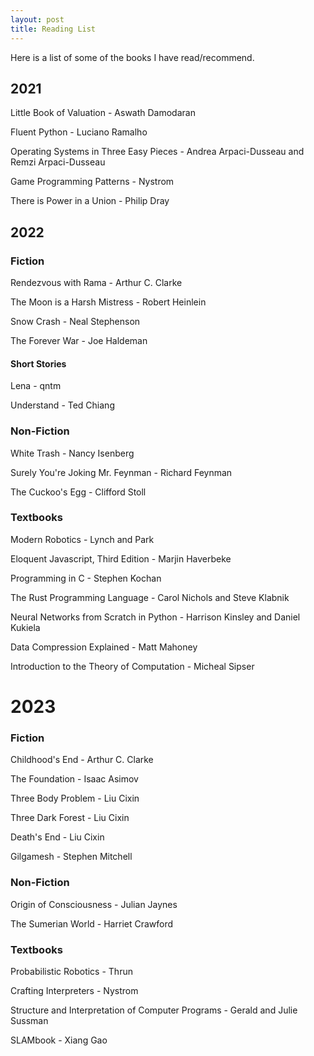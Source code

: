 ```yaml
---
layout: post
title: Reading List
---
```



Here is a list of some of the books I have read/recommend.

## 2021

Little Book of Valuation - Aswath Damodaran

Fluent Python - Luciano Ramalho

Operating Systems in Three Easy Pieces - Andrea Arpaci-Dusseau and Remzi Arpaci-Dusseau

Game Programming Patterns - Nystrom

There is Power in a Union - Philip Dray

## 2022

### Fiction 

Rendezvous with Rama - Arthur C. Clarke

The Moon is a Harsh Mistress - Robert Heinlein

Snow Crash - Neal Stephenson

The Forever War - Joe Haldeman

#### Short Stories

Lena - qntm

Understand - Ted Chiang

### Non-Fiction

White Trash - Nancy Isenberg

Surely You're Joking Mr. Feynman - Richard Feynman

The Cuckoo's Egg - Clifford Stoll

### Textbooks

Modern Robotics - Lynch and Park

Eloquent Javascript, Third Edition - Marjin Haverbeke

Programming in C - Stephen Kochan

The Rust Programming Language - Carol Nichols and Steve Klabnik

Neural Networks from Scratch in Python - Harrison Kinsley and Daniel Kukiela

Data Compression Explained - Matt Mahoney

Introduction to the Theory of Computation - Micheal Sipser

# 2023

### Fiction

Childhood's End - Arthur C. Clarke

The Foundation - Isaac Asimov

Three Body Problem - Liu Cixin

Three Dark Forest - Liu Cixin

Death's End - Liu Cixin

Gilgamesh - Stephen Mitchell

### Non-Fiction

Origin of Consciousness - Julian Jaynes

The Sumerian World - Harriet Crawford

### Textbooks

Probabilistic Robotics - Thrun

Crafting Interpreters - Nystrom

Structure and Interpretation of Computer Programs - Gerald and Julie Sussman

SLAMbook - Xiang Gao





